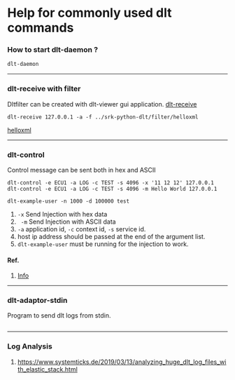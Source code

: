 # Help for commonly used dlt commands
### How to start dlt-daemon ?
```sh
dlt-daemon
```
***
### dlt-receive with filter
Dltfilter can be created with dlt-viewer gui application.
[dlt-receive][DLT-RECEIVE-SRC]
```
dlt-receive 127.0.0.1 -a -f ../srk-python-dlt/filter/helloxml
```
[helloxml](https://raw.githubusercontent.com/senthil4321/srk-python-dlt/master/filter/helloxml) 

[DLT-RECEIVE-SRC]: https://raw.githubusercontent.com/GENIVI/dlt-daemon/master/src/console/dlt-receive.c "dlt-receive-src"
***
### dlt-control
Control message can be sent both in hex and ASCII
```
dlt-control -e ECU1 -a LOG -c TEST -s 4096 -x '11 12 12' 127.0.0.1
dlt-control -e ECU1 -a LOG -c TEST -s 4096 -m Hello World 127.0.0.1

dlt-example-user -n 1000 -d 100000 test
```

1. `-x` Send Injection with hex data
1. ` -m` Send Injection with ASCII data 
1. `-a` application id, `-c` context id, `-s` service id.
1. host ip address should be passed at the end of the argument list.
1. `dlt-example-user` must be running for the injection to work.
#### Ref.
1. [Info](https://lists.linuxfoundation.org/pipermail/genivi-diagnostic-log-and-trace/2015-December/000857.html)
***
### dlt-adaptor-stdin
Program to send dlt logs from stdin.
```
```
***
### Log Analysis
1. https://www.systemticks.de/2019/03/13/analyzing_huge_dlt_log_files_with_elastic_stack.html
